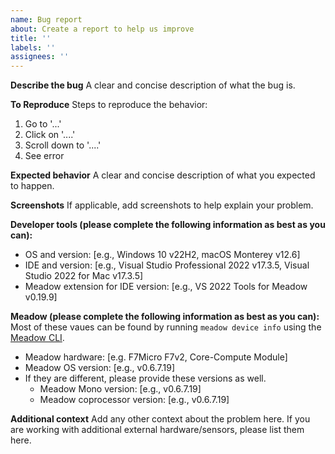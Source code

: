 ```yaml
---
name: Bug report
about: Create a report to help us improve
title: ''
labels: ''
assignees: ''
---
```


**Describe the bug**
A clear and concise description of what the bug is.

**To Reproduce**
Steps to reproduce the behavior:
1. Go to '...'
2. Click on '....'
3. Scroll down to '....'
4. See error

**Expected behavior**
A clear and concise description of what you expected to happen.

**Screenshots**
If applicable, add screenshots to help explain your problem.

**Developer tools (please complete the following information as best as you can):**
 - OS and version: [e.g., Windows 10 v22H2, macOS Monterey v12.6]
 - IDE and version: [e.g., Visual Studio Professional 2022 v17.3.5, Visual Studio 2022 for Mac v17.3.5]
 - Meadow extension for IDE version: [e.g., VS 2022 Tools for Meadow v0.19.9]

**Meadow (please complete the following information as best as you can):**
Most of these vaues can be found by running `meadow device info` using the [Meadow CLI](http://developer.wildernesslabs.co/Meadow/Meadow_Basics/Meadow_CLI/).
 - Meadow hardware: [e.g. F7Micro F7v2, Core-Compute Module]
 - Meadow OS version: [e.g., v0.6.7.19]
 - If they are different, please provide these versions as well.
   - Meadow Mono version: [e.g., v0.6.7.19]
   - Meadow coprocessor version: [e.g., v0.6.7.19]

**Additional context**
Add any other context about the problem here. If you are working with additional external hardware/sensors, please list them here.
